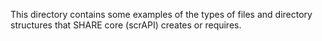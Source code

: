 This directory contains some examples of the types of files and directory structures that SHARE core (scrAPI) creates or requires.
